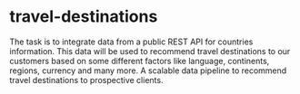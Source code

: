 # travel-destinations
The task is to integrate data from a public REST API for countries information. This data will be used to recommend travel destinations to our customers based on some different factors like language, continents, regions, currency and many more. A scalable data pipeline to recommend travel destinations to prospective clients.
